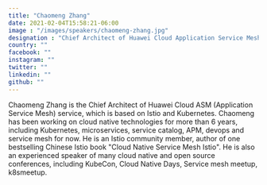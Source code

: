 ```yaml
---
title: "Chaomeng Zhang"
date: 2021-02-04T15:58:21-06:00
image : "/images/speakers/chaomeng-zhang.jpg"
designation : "Chief Architect of Huawei Cloud Application Service Mesh, Istio community member, author of Istio book: Cloud Native Service Mesh Istio"
country: ""
facebook: ""
instagram: ""
twitter: ""
linkedin: ""
github: ""
---
```


Chaomeng Zhang is the Chief Architect of Huawei Cloud ASM (Application Service Mesh) service, which is based on Istio and Kubernetes. Chaomeng has been working on cloud native technologies for more than 6 years, including Kubernetes, microservices, service catalog, APM, devops and service mesh for now. He is an Istio community member, author of one bestselling Chinese Istio book "Cloud Native Service Mesh Istio". He is also an experienced speaker of many cloud native and open source conferences, including KubeCon, Cloud Native Days, Service mesh meetup, k8smeetup.